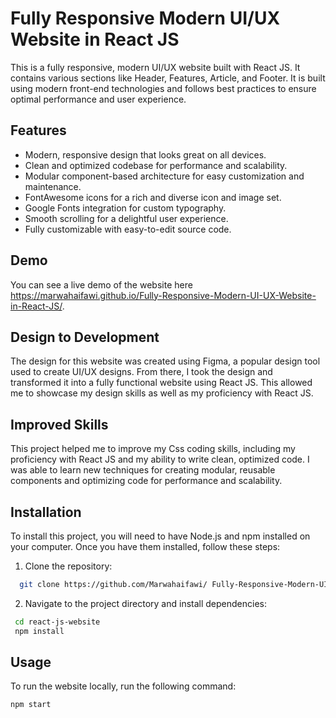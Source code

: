 
# Fully Responsive Modern UI/UX Website in React JS

This is a fully responsive, modern UI/UX website built with React JS. It contains various sections like Header, Features, Article, and Footer. It is built using modern front-end technologies and follows best practices to ensure optimal performance and user experience.

## Features

- Modern, responsive design that looks great on all devices.
- Clean and optimized codebase for performance and scalability.
- Modular component-based architecture for easy customization and maintenance.
- FontAwesome icons for a rich and diverse icon and image set.
- Google Fonts integration for custom typography.
- Smooth scrolling for a delightful user experience.
- Fully customizable with easy-to-edit source code.


## Demo

You can see a live demo of the website here https://marwahaifawi.github.io/Fully-Responsive-Modern-UI-UX-Website-in-React-JS/.



## Design to Development
The design for this website was created using Figma, a popular design tool used to create UI/UX designs. From there, I took the design and transformed it into a fully functional website using React JS. This allowed me to showcase my design skills as well as my proficiency with React JS.
## Improved Skills
This project helped me to improve my Css coding skills, including my proficiency with React JS and my ability to write clean, optimized code. I was able to learn new techniques for creating modular, reusable components and optimizing code for performance and scalability.
## Installation

To install this project, you will need to have Node.js and npm installed on your computer. Once you have them installed, follow these steps:
   1. Clone the repository:
```bash
  git clone https://github.com/Marwahaifawi/ Fully-Responsive-Modern-UI-UX-Website-in-React-JS.git

```
  2. Navigate to the project directory and install dependencies:
```bash
 cd react-js-website
 npm install

```
    
## Usage
To run the website locally, run the following command:


```
npm start

```

